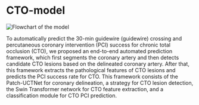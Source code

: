 # CTO-model

![Flowchart of the model]([https://github.com/FSciencer/CTO-model/assets/143240318/1f744056-12bb-47a8-bff5-d25c3cac1699])


To automatically predict the 30-min guidewire (guidewire) crossing and percutaneous coronary intervention (PCI) success for chronic total occlusion (CTO), we proposed an end-to-end automated prediction framework, which first segments the coronary artery and then detects candidate CTO lesions based on the delineated coronary artery. After that, this framework extracts the pathological features of CTO lesions and predicts the PCI success rate for CTO. This framework consists of the Patch-UCTNet for coronary delineation, a strategy for CTO lesion detection, the Swin Transformer network for CTO feature extraction, and a classification module for CTO PCI prediction.
